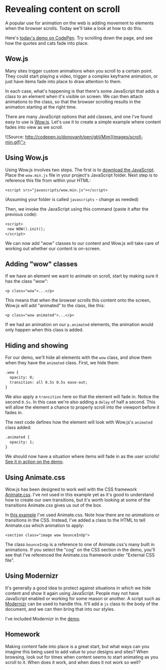 # Revealing content on scroll

A popular use for animation on the web is adding movement to elements when the browser scrolls. Today we'll take a look at how to do this.

Here's [today's demo on CodePen](http://codepen.io/donovanh/pen/gbVMjm). Try scrolling down the page, and see how the quotes and cats fade into place.

## Wow.js

Many sites trigger custom animations when you scroll to a certain point. They could start playing a video, trigger a complex keyframe animation, or just have items fade into place to draw attention to them.

In each case, what's happening is that there's some JavaScript that adds a class to an element when it's visible on screen. We can then attach animations to the class, so that the browser scrolling results in the animation starting at the right time.

There are many JavaScript options that add classes, and one I've found easy to use is [Wow.js](http://mynameismatthieu.com/WOW/). Let's use it to create a simple example where content fades into view as we scroll.

![Source: http://codepen.io/donovanh/pen/gbVMjm](images/scroll-min.gif)">

## Using Wow.js

Using Wow.js involves two steps. The first is to [download the JavaScript](https://raw.githubusercontent.com/matthieua/WOW/master/dist/wow.min.js). Place the `wow.min.js` file in your project's JavaScript folder. Next step is to reference this file from within your HTML:

    <script src="javascripts/wow.min.js"></script>

(Assuming your folder is called `javascripts` - change as needed)

Then, we invoke the JavaScript using this command (paste it after the previous code):

    <script>
     new WOW().init();
    </script>

We can now add "wow" classes to our content and Wow.js will take care of working out whether our content is on-screen.

## Adding "wow" classes

If we have an element we want to animate on scroll, start by making sure it has the class "wow":

    <p class="wow">...</p>

This means that when the browser scrolls this content onto the screen, Wow.js will add "animated" to the class, like this:

    <p class="wow animated">...</p>

If we had an animation on our `p.animated` elements, the animation would only happen when this class is added.

## Hiding and showing

For our demo, we'll hide all elements with the `wow` class, and show them when they have the `animated` class. First, we hide them:

    .wow {
      opacity: 0;
      transition: all 0.5s 0.5s ease-out;
    }

We also apply a `transition` here so that the element will fade in. Notice the second `0.5s`. In this case we're also adding a `delay` of half a second. This will allow the element a chance to properly scroll into the viewport before it fades in.

The next code defines how the element will look with Wow.js's `animated` class added:

    .animated {
      opacity: 1;
    }

We should now have a situation where items will fade in as the user scrolls! [See it in action on the demo](http://codepen.io/donovanh/pen/gbVMjm).

## Using Animate.css

Wow.js has been designed to work well with the CSS framework [Animate.css](http://daneden.github.io/animate.css/). I've not used in this example yet as it's good to understand how to create our own transitions, but it's worth looking at some of the transitions Animate.css gives us out of the box.

In [this example](http://codepen.io/donovanh/pen/xbvOQK) I've used Animate.css. Note how there are no animations or transitions in the CSS. Instead, I've added a class to the HTML to tell Animate.css which animation to apply:

    <section class="image wow bounceInUp">

The class `bounceInUp` is a reference to one of Animate.css's many built in animations. If you select the "cog" on the CSS section in the demo, you'll see that I've referenced the Animate.css framework under "External CSS file".

## Using Modernizr

It's generally a good idea to protect against situations in which we hide content and show it again using JavaScript. People may not have JavaScript enabled or working for some reason or another. A script such as [Modernizr](http://modernizr.com/) can be used to handle this. It'll add a `js` class to the body of the document, and we can then bring that into our styles.

I've included Modernizr in the [demo](http://codepen.io/donovanh/pen/gbVMjm).

<div class="callout">
  <h2>Homework</h2>
  <p>Making content fade into place is a great start, but what ways can you imagine this being used to add value to your designs and sites? When browsing, look out for times when content seems to start animating as you scroll to it. When does it work, and when does it not work so well?</p>
</div>
